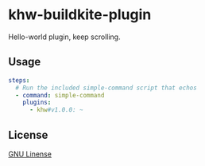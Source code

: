 # khw-buildkite-plugin
Hello-world plugin, keep scrolling.

## Usage

```yml
steps:
  # Run the included simple-command script that echos
  - command: simple-command
    plugins:
      - khw#v1.0.0: ~
```

## License

[GNU Linense](https://www.gnu.org/licenses/gpl-3.0.en.html)
